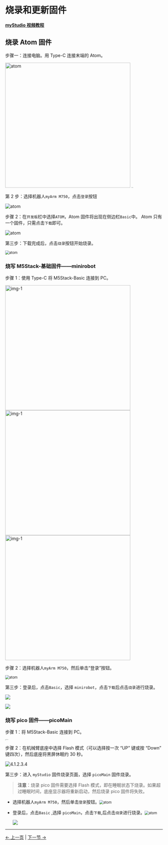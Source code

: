 # 烧录和更新固件

**[myStudio 视频教程](https://www.bilibili.com/video/BV1Qr4y1N7B5/)**

## 烧录 Atom 固件

步骤一：连接电脑。用 Type-C 连接末端的 Atom。

<img src="./img/connect_atom.jpg" alt="atom" width="400" height='auto' />
<img src="./img/connect_atom2.jpg" alt="atom" style="zoom: 12%;" />

第 2 步：选择机器人`myArm M750`，点击`登录`按钮

<img src="./img\320\atom.png" alt="atom"  />

步骤 2：在`开发板`栏中选择`ATOM`，Atom 固件将出现在侧边栏`Basic`中。 Atom 只有一个固件，只需点击`下载`即可。

<img src="./img/320/atom2.png" alt="atom"  />

第三步：下载完成后，点击`烧录`按钮开始烧录。

<img src="./img/320/atom3.png" alt="atom" style="zoom: 80%;" />



### 烧写 M5Stack-基础固件——minirobot

步骤 1：使用 Type-C 将 M5Stack-Basic 连接到 PC。

<img src="./img/connect_basic1.jpg" alt="img-1" width="400" height="auto" />



<img src="./img/connect_basic.jpg" alt="img-1" width="400" height="auto" />

<img src="./img/connect_basic2.jpg" alt="img-1" width="400" />

步骤 2：选择机器人`myArm M750`，然后单击“登录”按钮。

<img src="./img\320\1.png" alt="atom" style="zoom:80%;" />

第三步：登录后，点击`Basic`，选择 `minirobot`，点击`下载`后点击`烧录`进行烧录。

![](./img\320\mirror_robot.png)

![](./img\320\flash_mirror_robot.png)



### 烧写 pico 固件——picoMain

步骤 1：将 M5Stack-Basic 连接到 PC。

<img src="./img/4.1.2.3.3.jpg" alt="4.1.2.3.3" style="zoom: 15%;" />

步骤 2：在机械臂底座中选择 Flash 模式（可以选择按一次 “UP” 键或按 “Down” 键四次），然后底座将黑屏休眠约 30 秒。

![4.1.2.3.4](./img/4.1.2.3.4.gif)

第三步：进入 `myStudio` 固件烧录页面，选择 `picoMain` 固件烧录。

>  **注意**：烧录 pico 固件需要选择 Flash 模式，即在睡眠状态下烧录。如果超过睡眠时间，底座显示器将重新启动，然后烧录 pico 固件将失败。



 - 选择机器人`myArm M750`，然后单击`登录`按钮。<img src="./img/320/1.png" alt="atom" style="zoom:80%;" />

 - 登录后，点击`Basic` ,选择 `picoMain`，点击`下载`,后点击`烧录`进行烧录。<img src="./img/320/pico_download.png" alt="atom" style="zoom: 80%;" />



   ![](./img/320/pico_flash.png)



---

[← 上一页](5.2.2-install_driver.md) | [下一节 →](../5.3-FirmwareVersionDescription/README.md)